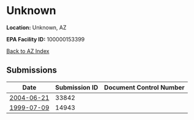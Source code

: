 # Unknown

**Location:** Unknown, AZ

**EPA Facility ID:** 100000153399

[Back to AZ Index](../../index.md)

## Submissions

| Date | Submission ID | Document Control Number |
|------|--------------|-------------------------|
| [2004-06-21](submissions/33842.md) | 33842 |  |
| [1999-07-09](submissions/14943.md) | 14943 |  |
